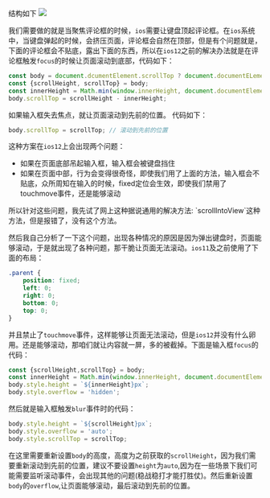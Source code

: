 结构如下
![](https://user-gold-cdn.xitu.io/2019/2/18/1690043e15995970?w=640&h=960&f=png&s=14582)

我们需要做的就是当聚焦评论框的时候，`ios`需要让键盘顶起评论框。在`ios`系统中，当键盘弹起的时候，会挤压页面，评论框会自然在顶部，但是有个问题就是，下面的评论框会不贴底，露出下面的东西，所以在`ios12`之前的解决办法就是在评论框触发`focus`的时候让页面滚动到底部，代码如下：
```javaScript
const body = document.dcumentElement.scrollTop ? document.documentELement : document.body;
const {scrollHeight, scrollTop} = body;
const innerHeight = Math.min(window.innerHeight, document.documentElement.clientHeight);
body.scrollTop = scrollHeight - innerHeight;
```
如果输入框失去焦点，就让页面滚动到先前的位置。
代码如下：
```javaScript
body.scrollTop = scrollTop; // 滚动到先前的位置
```

这种方案在`ios12`上会出现两个问题：
<ul>
 <li>如果在页面底部吊起输入框，输入框会被键盘挡住</li>
 <li>如果在页面中部，行为会变得很奇怪，即使我们用了上面的方法，输入框会不贴底，众所周知在输入的时候，fixed定位会生效，即使我们禁用了touchmove事件，还是能够滚动</li>
</ul>
所以针对这些问题，我先试了网上这种据说通用的解决方法:
`scrollIntoView`这种方法，但是报错了，没有这个方法。

然后我自己分析了一下这个问题，出现各种情况的原因是因为弹出键盘时，页面能够滚动，于是就出现了各种问题，那干脆让页面无法滚动。`ios11`及之前使用了下面的布局：
```css
.parent {
    position: fixed;
    left: 0;
    right: 0;
    bottom: 0;
    top: 0;
}
```
并且禁止了`touchmove`事件，这样能够让页面无法滚动，但是`ios12`并没有什么卵用。还是能够滚动，那咱们就让内容就一屏，多的被截掉。下面是输入框`focus`的代码：
```javaScript
const {scrollHeight,scrollTop} = body;
const innerHeight = Math.min(window.innerHeight, document.documentElement.clientHeight);
body.style.height = `${innerHeight}px`;
body.style.overflow = 'hidden';
```
然后就是输入框触发`blur`事件时的代码：
```javaScript
body.style.height = `${scrollHeight}px`;
body.style.overflow = 'auto';
body.style.scrollTop = scrollTop;
```
在这里需要重新设置`body`的高度，高度为之前获取的`scrollHeight`，因为我们需要重新滚动到先前的位置，建议不要设置`height`为`auto`,因为在一些场景下我们可能需要监听滚动事件，会出现其他的问题(稳战稳打才能打胜仗)。然后重新设置`body`的`overflow`,让页面能够滚动，最后滚动到先前的位置。